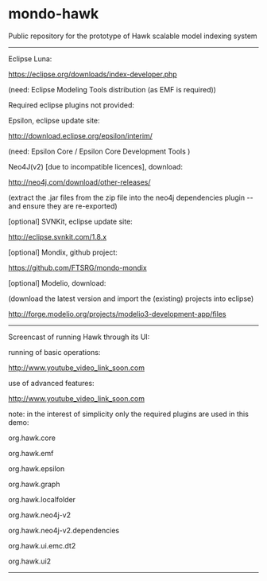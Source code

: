 mondo-hawk
==========

Public repository for the prototype of Hawk scalable model indexing system

--------------------------------------------------------------------------

Eclipse Luna:

https://eclipse.org/downloads/index-developer.php 

(need: Eclipse Modeling Tools distribution (as EMF is required))

Required eclipse plugins not provided:

Epsilon, eclipse update site:

http://download.eclipse.org/epsilon/interim/

(need: Epsilon Core / Epsilon Core Development Tools )

Neo4J(v2) [due to incompatible licences], download:

http://neo4j.com/download/other-releases/

(extract the .jar files from the zip file into the neo4j dependencies plugin -- and ensure they are re-exported)

[optional] SVNKit, eclipse update site:

http://eclipse.svnkit.com/1.8.x

[optional] Mondix, github project:

https://github.com/FTSRG/mondo-mondix

[optional] Modelio, download:

(download the latest version and import the (existing) projects into eclipse)

http://forge.modelio.org/projects/modelio3-development-app/files

--------------------------------------------------------------------------

Screencast of running Hawk through its UI:

running of basic operations:

http://www.youtube_video_link_soon.com

use of advanced features:

http://www.youtube_video_link_soon.com

note: in the interest of simplicity only the required plugins are used in this demo:

org.hawk.core

org.hawk.emf

org.hawk.epsilon

org.hawk.graph

org.hawk.localfolder

org.hawk.neo4j-v2

org.hawk.neo4j-v2.dependencies

org.hawk.ui.emc.dt2

org.hawk.ui2

--------------------------------------------------------------------------
